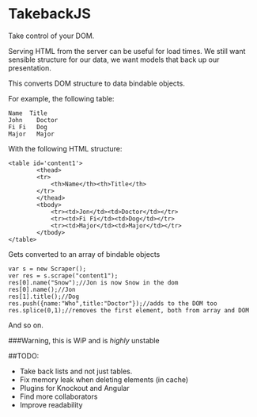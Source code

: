 TakebackJS
==========

Take control of your DOM.

Serving HTML from the server can be useful for load times. We still want sensible structure for our data, we want 
models that back up our presentation.

This converts DOM structure to data bindable objects. 

For example, the following table:

    Name  Title
    John	Doctor
    Fi Fi	Dog
    Major	Major

With the following HTML structure:

    <table id='content1'>
  			<thead>
  			<tr>
  				<th>Name</th><th>Title</th>
  			</tr>
  			</thead>
  			<tbody>
  				<tr><td>Jon</td><td>Doctor</td></tr>
  				<tr><td>Fi Fi</td><td>Dog</td></tr>
  				<tr><td>Major</td><td>Major</td></tr>
  			</tbody>
  	</table>


Gets converted to an array of bindable objects

    var s = new Scraper();
    ver res = s.scrape("content1");
    res[0].name("Snow");//Jon is now Snow in the dom
    res[0].name();//Jon
    res[1].title();//Dog
    res.push({name:"Who",title:"Doctor"});//adds to the DOM too
    res.splice(0,1);//removes the first element, both from array and DOM
    
And so on.


###Warning, this is WiP and is _highly_ unstable


##TODO:

 - Take back lists and not just tables.
 - Fix memory leak when deleting elements (in cache)
 - Plugins for Knockout and Angular
 - Find more collaborators
 - Improve readability 
